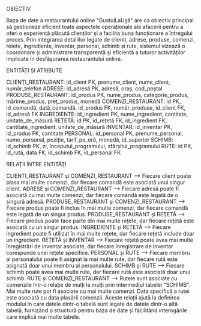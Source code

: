 OBIECTIV

Baza de date a restaurantului online "GustulLaUșă" are ca obiectiv principal să gestioneze eficient toate aspectele operaționale ale afacerii pentru 
a oferi o experiență plăcută clienților și a facilita buna funcționare a întregului proces. Prin integrarea detaliilor legate de clienti, adrese, produse, comenzi, 
retete, ingrediente, inventar, personal, schimb și rute, sistemul vizează o coordonare și administrare transparentă și eficientă a tuturor activităților implicate în 
desfășurarea restaurantului online.

ENTITĂȚI ȘI ATRIBUTE

CLIENȚI_RESTAURANT: id_client PK, prenume_client, nume_client, număr_telefon
ADRESE: id_adresă PK, adresă, oraș, cod_poștal
PRODUSE_RESTAURANT: id_produs PK, nume_produs, categorie_produs, mărime_produs, preț_produs, monedă
COMENZI_RESTAURANT: id PK, id_comandă, dată_comandă, id_produs FK, număr_produse, id_client FK, id_adresă FK
INGREDIENTE: id_ingredient PK, nume_ingredient, cantitate, unitate_de_măsură
REȚETĂ: id PK, id_rețetă FK, id_ingredient FK, cantitate_ingredient, unitate_de_măsură
INVENTAR: id_inventar PK, id_produs FK, cantitate
PERSONAL: id_personal PK, prenume_personal, nume_personal, poziție, tarif_pe_oră, monedă, id_superior
SCHIMB: id_schimb PK, zi, începutul_programului, sfârșitul_programului
RUTE: id PK, id_rută, data FK, id_schimb FK, id_personal FK

RELAȚII ÎNTRE ENTITĂȚI

CLIENTI_RESTAURANT și COMENZI_RESTAURANT
--> Fiecare client poate plasa mai multe comenzi, dar fiecare comandă este asociată unui singur client.
ADRESE și COMENZI_RESTAURANT
--> Fiecare adresă poate fi asociată cu mai multe comenzi, dar fiecare comandă este legată de o singură adresă.
PRODUSE_RESTAURANT și COMENZI_RESTAURANT
--> Fiecare produs poate fi inclus în mai multe comenzi, dar fiecare comandă este legată de un singur produs.
PRODUSE_RESTAURANT și REȚETĂ
--> Fiecare produs poate face parte din mai multe rețete, dar fiecare rețetă este asociată cu un singur produs.
INGREDIENTE și REȚETĂ
--> Fiecare ingredient poate fi utilizat în mai multe rețete, dar fiecare rețetă include doar un ingredient.
REȚETĂ și INVENTAR
--> Fiecare rețetă poate avea mai multe înregistrări de inventar asociate, dar fiecare înregistrare de inventar corespunde unei rețete specifice.
PERSONAL și RUTE
--> Fiecare membru al personalului poate fi asignat la mai multe rute, dar fiecare rută este asignată doar unui membru al personalului.
SCHIMB și RUTE
--> Fiecare schimb poate avea mai multe rute, dar fiecare rută este asociată doar unui schimb.
RUTE și COMENZI_RESTAURANT
--> Rutele sunt asociate cu comenzile într-o relație de mulți la mulți prin intermediul tabelei "SCHIMB". Mai multe rute pot fi asociate cu mai multe comenzi. Data specifică a rutei este asociată cu data plasării comenzii.
Aceste relații ajută la definirea modului în care datele dintr-o tabelă sunt legate de datele dintr-o altă tabelă, furnizând o structură pentru baza de date și facilitând interogările care implică mai multe tabele.


